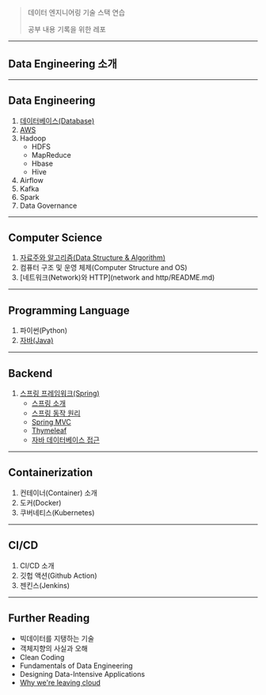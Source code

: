 > 데이터 엔지니어링 기술 스택 연습
>
> 공부 내용 기록을 위한 레포

---

## Data Engineering 소개









---

## Data Engineering

1. [데이터베이스(Database)](database/README.md)
2. [AWS](aws/README.md)
3. Hadoop
   * HDFS
   * MapReduce
   * Hbase
   * Hive
4. Airflow
5. Kafka
6. Spark
8. Data Governance

---

## Computer Science

1. [자료주와 알고리즘(Data Structure & Algorithm)]()
2. 컴퓨터 구조 및 운영 체제(Computer Structure and OS)
3. [네트워크(Network)와 HTTP](network and http/README.md)

---

## Programming Language

1. 파이썬(Python)
2. [자바(Java)](java/README.md)

---

## Backend

1. [스프링 프레임워크(Spring)](spring/README.md)
   * [스프링 소개](spring/(001)Spring%20Introduction/README.md)
   * [스프링 동작 원리](spring/(002)Spring%20Core%20-%201/README.md)
   * [Spring MVC](spring/(003)Spring%20MVC%20-%201/README.md)
   * [Thymeleaf](spring/(004)Thymeleaf/README.md)
   * [자바 데이터베이스 접근]()

---

## Containerization

1. 컨테이너(Container) 소개
2. 도커(Docker)
3. 쿠버네티스(Kubernetes)

---

## CI/CD

1. CI/CD 소개
2. 깃헙 액션(Github Action)
3. 젠킨스(Jenkins)

---

## Further Reading

* 빅데이터를 지탱하는 기술
* 객체지향의 사실과 오해
* Clean Coding
* Fundamentals of Data Engineering
* Designing Data-Intensive Applications
* [Why we're leaving cloud](https://world.hey.com/dhh/why-we-re-leaving-the-cloud-654b47e0)

